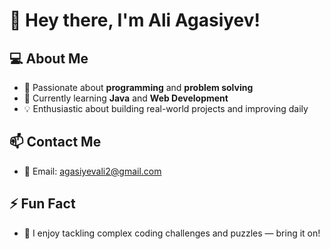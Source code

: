 # 👋 Hey there, I'm **Ali Agasiyev**!

## 💻 About Me
- 🎯 Passionate about **programming** and **problem solving**
- 🌱 Currently learning **Java** and **Web Development**
- 💡 Enthusiastic about building real-world projects and improving daily

## 📫 Contact Me
- 📩 Email: [agasiyevali2@gmail.com](mailto:agasiyevali2@gmail.com)

## ⚡ Fun Fact
- 🧠 I enjoy tackling complex coding challenges and puzzles — bring it on!

